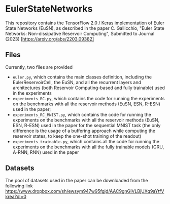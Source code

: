 # EulerStateNetworks
This repository contains the TensorFlow 2.0 / Keras implementation of Euler State Networks (EuSN), as described in the paper
C. Gallicchio, "Euler State Networks: Non-dissipative Reservoir Computing", Submitted to Journal (2023) [https://arxiv.org/abs/2203.09382] 

## Files
Currently, two files are provided
* `euler.py`, which contains the main classes definition, including the EulerReservoirCell, the EuSN, and all the recurrent layers and architectures (both Reservoir Computing-based and fully trainable) used in the experiments
* `experiments_RC.py`, which contains the code for running the experiments on the benchmarks with all the reservoir methods (EuSN, ESN, R-ESN) used in the paper;
* `experiments_RC_MNIST.py`, which contains the code for running the experiments on the benchmarks with all the reservoir methods (EuSN, ESN, R-ESN) used in the paper for the sequential MNIST task (the only difference is the usage of a buffering approach while computing the reservoir states, to keep the one-shot training of the readout)
* `experiments_trainable.py`, which contains all the code for running the experiments on the benchmarks with all the fully trainable models (GRU, A-RNN, RNN) used in the paper

## Datasets

The pool of datasets used in the paper can be downloaded from the following link 
https://www.dropbox.com/sh/ewsym947w95fgjd/AAC9gnGIVLBjUXq9aYtfVkrea?dl=0
